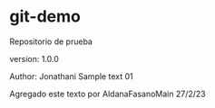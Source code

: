 # git-demo
Repositorio de prueba

version: 1.0.0

Author: Jonathani
Sample text 01

Agregado este texto por AldanaFasanoMain 27/2/23
